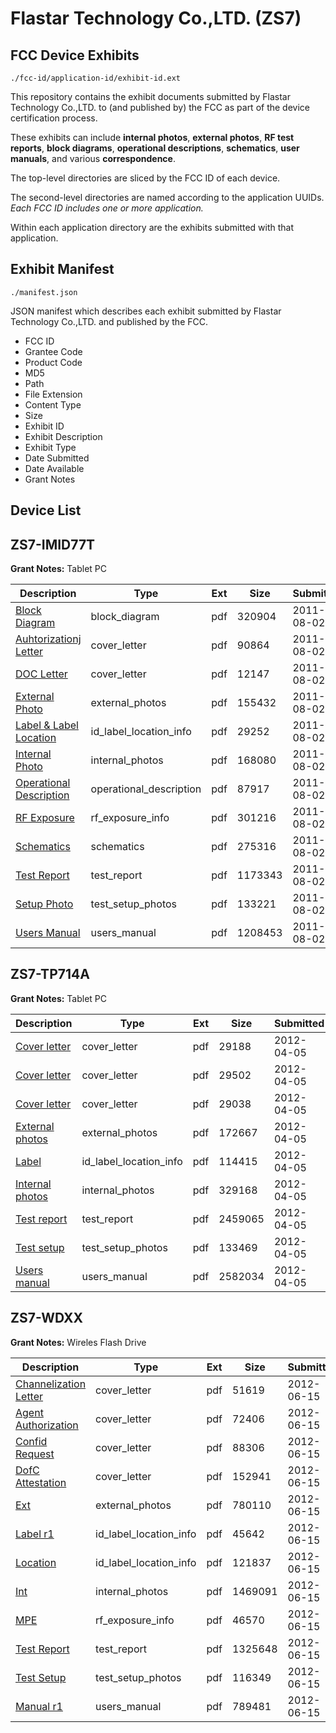 # Flastar Technology Co.,LTD. (ZS7)
## FCC Device Exhibits

```
./fcc-id/application-id/exhibit-id.ext
```

This repository contains the exhibit documents submitted by Flastar Technology Co.,LTD. to (and published by) the FCC as part of the device certification process.

These exhibits can include **internal photos**, **external photos**, **RF test reports**, **block diagrams**, **operational descriptions**, **schematics**, **user manuals**, and various **correspondence**.

The top-level directories are sliced by the FCC ID of each device.

The second-level directories are named according to the application UUIDs. *Each FCC ID includes one or more application.*

Within each application directory are the exhibits submitted with that application. 

## Exhibit Manifest

```
./manifest.json
```

JSON manifest which describes each exhibit submitted by Flastar Technology Co.,LTD. and published by the FCC.

- FCC ID
- Grantee Code
- Product Code
- MD5
- Path
- File Extension
- Content Type
- Size
- Exhibit ID
- Exhibit Description
- Exhibit Type
- Date Submitted
- Date Available
- Grant Notes

## Device List
## ZS7-IMID77T
**Grant Notes:** Tablet PC

| Description | Type | Ext | Size | Submitted | Available |
| ----------- | ---- | --- | ---- | --------- | --------- |
| [Block Diagram](ZS7-IMID77T/5d004bd1c76904f02fbc2e9e81639666/1515289.pdf) | block_diagram | pdf | 320904 | 2011-08-02 | 2011-08-02 |
| [Auhtorizationj Letter](ZS7-IMID77T/5d004bd1c76904f02fbc2e9e81639666/1515290.pdf) | cover_letter | pdf | 90864 | 2011-08-02 | 2011-08-02 |
| [DOC Letter](ZS7-IMID77T/5d004bd1c76904f02fbc2e9e81639666/1515300.pdf) | cover_letter | pdf | 12147 | 2011-08-02 | 2011-08-02 |
| [External Photo](ZS7-IMID77T/5d004bd1c76904f02fbc2e9e81639666/1515291.pdf) | external_photos | pdf | 155432 | 2011-08-02 | 2011-08-02 |
| [Label & Label Location](ZS7-IMID77T/5d004bd1c76904f02fbc2e9e81639666/1515292.pdf) | id_label_location_info | pdf | 29252 | 2011-08-02 | 2011-08-02 |
| [Internal Photo](ZS7-IMID77T/5d004bd1c76904f02fbc2e9e81639666/1515293.pdf) | internal_photos | pdf | 168080 | 2011-08-02 | 2011-08-02 |
| [Operational Description](ZS7-IMID77T/5d004bd1c76904f02fbc2e9e81639666/1515294.pdf) | operational_description | pdf | 87917 | 2011-08-02 | 2011-08-02 |
| [RF Exposure](ZS7-IMID77T/5d004bd1c76904f02fbc2e9e81639666/1515295.pdf) | rf_exposure_info | pdf | 301216 | 2011-08-02 | 2011-08-02 |
| [Schematics](ZS7-IMID77T/5d004bd1c76904f02fbc2e9e81639666/1515296.pdf) | schematics | pdf | 275316 | 2011-08-02 | 2011-08-02 |
| [Test Report](ZS7-IMID77T/5d004bd1c76904f02fbc2e9e81639666/1515297.pdf) | test_report | pdf | 1173343 | 2011-08-02 | 2011-08-02 |
| [Setup Photo](ZS7-IMID77T/5d004bd1c76904f02fbc2e9e81639666/1515298.pdf) | test_setup_photos | pdf | 133221 | 2011-08-02 | 2011-08-02 |
| [Users Manual](ZS7-IMID77T/5d004bd1c76904f02fbc2e9e81639666/1515299.pdf) | users_manual | pdf | 1208453 | 2011-08-02 | 2011-08-02 |
## ZS7-TP714A
**Grant Notes:** Tablet PC

| Description | Type | Ext | Size | Submitted | Available |
| ----------- | ---- | --- | ---- | --------- | --------- |
| [Cover letter](ZS7-TP714A/306316d5482e00c826665a01dfead09f/1670086.pdf) | cover_letter | pdf | 29188 | 2012-04-05 | 2012-04-05 |
| [Cover letter](ZS7-TP714A/306316d5482e00c826665a01dfead09f/1670087.pdf) | cover_letter | pdf | 29502 | 2012-04-05 | 2012-04-05 |
| [Cover letter](ZS7-TP714A/306316d5482e00c826665a01dfead09f/1670088.pdf) | cover_letter | pdf | 29038 | 2012-04-05 | 2012-04-05 |
| [External photos](ZS7-TP714A/306316d5482e00c826665a01dfead09f/1670089.pdf) | external_photos | pdf | 172667 | 2012-04-05 | 2012-04-05 |
| [Label](ZS7-TP714A/306316d5482e00c826665a01dfead09f/1670090.pdf) | id_label_location_info | pdf | 114415 | 2012-04-05 | 2012-04-05 |
| [Internal photos](ZS7-TP714A/306316d5482e00c826665a01dfead09f/1670091.pdf) | internal_photos | pdf | 329168 | 2012-04-05 | 2012-04-05 |
| [Test report](ZS7-TP714A/306316d5482e00c826665a01dfead09f/1670094.pdf) | test_report | pdf | 2459065 | 2012-04-05 | 2012-04-05 |
| [Test setup](ZS7-TP714A/306316d5482e00c826665a01dfead09f/1670095.pdf) | test_setup_photos | pdf | 133469 | 2012-04-05 | 2012-04-05 |
| [Users manual](ZS7-TP714A/306316d5482e00c826665a01dfead09f/1670096.pdf) | users_manual | pdf | 2582034 | 2012-04-05 | 2012-04-05 |
## ZS7-WDXX
**Grant Notes:** Wireles Flash Drive

| Description | Type | Ext | Size | Submitted | Available |
| ----------- | ---- | --- | ---- | --------- | --------- |
| [Channelization Letter](ZS7-WDXX/19485189d9dfaf76731f88c290d898cc/1724182.pdf) | cover_letter | pdf | 51619 | 2012-06-15 | 2012-06-15 |
| [Agent Authorization](ZS7-WDXX/19485189d9dfaf76731f88c290d898cc/1724187.pdf) | cover_letter | pdf | 72406 | 2012-06-15 | 2012-06-15 |
| [Confid Request](ZS7-WDXX/19485189d9dfaf76731f88c290d898cc/1724188.pdf) | cover_letter | pdf | 88306 | 2012-06-15 | 2012-06-15 |
| [DofC Attestation](ZS7-WDXX/19485189d9dfaf76731f88c290d898cc/1724189.pdf) | cover_letter | pdf | 152941 | 2012-06-15 | 2012-06-15 |
| [Ext](ZS7-WDXX/19485189d9dfaf76731f88c290d898cc/1724191.pdf) | external_photos | pdf | 780110 | 2012-06-15 | 2012-06-15 |
| [Label r1](ZS7-WDXX/19485189d9dfaf76731f88c290d898cc/1724181.pdf) | id_label_location_info | pdf | 45642 | 2012-06-15 | 2012-06-15 |
| [Location](ZS7-WDXX/19485189d9dfaf76731f88c290d898cc/1724193.pdf) | id_label_location_info | pdf | 121837 | 2012-06-15 | 2012-06-15 |
| [Int](ZS7-WDXX/19485189d9dfaf76731f88c290d898cc/1724192.pdf) | internal_photos | pdf | 1469091 | 2012-06-15 | 2012-06-15 |
| [MPE](ZS7-WDXX/19485189d9dfaf76731f88c290d898cc/1724185.pdf) | rf_exposure_info | pdf | 46570 | 2012-06-15 | 2012-06-15 |
| [Test Report](ZS7-WDXX/19485189d9dfaf76731f88c290d898cc/1724186.pdf) | test_report | pdf | 1325648 | 2012-06-15 | 2012-06-15 |
| [Test Setup](ZS7-WDXX/19485189d9dfaf76731f88c290d898cc/1724184.pdf) | test_setup_photos | pdf | 116349 | 2012-06-15 | 2012-06-15 |
| [Manual r1](ZS7-WDXX/19485189d9dfaf76731f88c290d898cc/1724180.pdf) | users_manual | pdf | 789481 | 2012-06-15 | 2012-06-15 |
